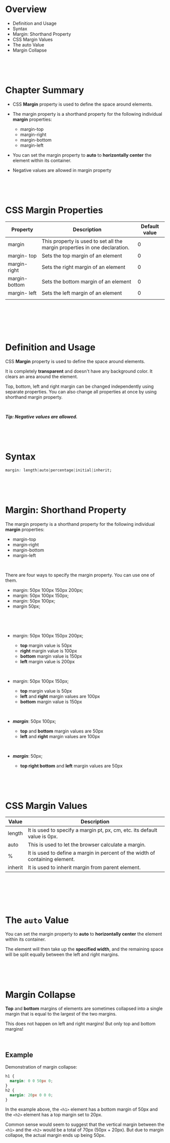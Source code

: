 # Overview

- Definition and Usage
- Syntax
- Margin: Shorthand Property
- CSS Margin Values
- The auto Value
- Margin Collapse

&nbsp;

&nbsp;

# Chapter Summary

- CSS **Margin** property is used to define the space around elements.

- The margin property is a shorthand property for the following individual **margin** properties:

  - margin-top
  - margin-right
  - margin-bottom
  - margin-left

- You can set the margin property to **auto** to **horizontally center** the element within its container.

- Negative values are allowed in margin property

&nbsp;

&nbsp;

# CSS Margin Properties

| Property       | Description                                                                | Default value |
| -------------- | -------------------------------------------------------------------------- | ------------- |
| margin         | This property is used to set all the margin properties in one declaration. | 0             |
| margin- top    | Sets the top margin of an element                                          | 0             |
| margin- right  | Sets the right margin of an element                                        | 0             |
| margin- bottom | Sets the bottom margin of an element                                       | 0             |
| margin- left   | Sets the left margin of an element                                         | 0             |
|                |                                                                            |               |

&nbsp;

&nbsp;

&nbsp;

# Definition and Usage

CSS **Margin** property is used to define the space around elements.

It is completely **transparent** and doesn't have any background color. It clears an area around the element.

Top, bottom, left and right margin can be changed independently using separate properties. You can also change all properties at once by using shorthand margin property.

&nbsp;

**_Tip: Negative values are allowed._**

&nbsp;

&nbsp;

# Syntax

```css
margin: length|auto|percentage|initial|inherit;
```

&nbsp;

&nbsp;

# Margin: Shorthand Property

The margin property is a shorthand property for the following individual **margin** properties:

- margin-top
- margin-right
- margin-bottom
- margin-left

&nbsp;

There are four ways to specify the margin property. You can use one of them.

- margin: 50px 100px 150px 200px;
- margin: 50px 100px 150px;
- margin: 50px 100px;
- margin 50px;

&nbsp;

&nbsp;

- margin: 50px 100px 150px 200px;

  - **top** margin value is 50px
  - **right** margin value is 100px
  - **bottom** margin value is 150px
  - **left** margin value is 200px

&nbsp;

- margin: 50px 100px 150px;

  - **top** margin value is 50px
  - **left** and **right** margin values are 100px
  - **bottom** margin value is 150px

&nbsp;

- **_margin_**: 50px 100px;

  - **top** and **bottom** margin values are 50px
  - **left** and **right** margin values are 100px

&nbsp;

- **_margin_**: 50px;

  - **top right bottom** and **left** margin values are 50px

&nbsp;

&nbsp;

# CSS Margin Values

| Value   | Description                                                                  |
| ------- | ---------------------------------------------------------------------------- |
| length  | It is used to specify a margin pt, px, cm, etc. its default value is 0px.    |
| auto    | This is used to let the browser calculate a margin.                          |
| %       | It is used to define a margin in percent of the width of containing element. |
| inherit | It is used to inherit margin from parent element.                            |

&nbsp;

&nbsp;

&nbsp;

# The `auto` Value

You can set the margin property to **auto** to **horizontally center** the element within its container.

The element will then take up the **specified width**, and the remaining space will be split equally between the left and right margins.

&nbsp;

&nbsp;

# Margin Collapse

**Top** and **bottom** margins of elements are sometimes collapsed into a single margin that is equal to the largest of the two margins.

This does not happen on left and right margins! But only top and bottom margins!

&nbsp;

## Example

Demonstration of margin collapse:

```css
h1 {
  margin: 0 0 50px 0;
}
h2 {
  margin: 20px 0 0 0;
}
```

In the example above, the `<h1>` element has a bottom margin of 50px and the `<h2>` element has a top margin set to 20px.

Common sense would seem to suggest that the vertical margin between the `<h1>` and the `<h2>` would be a total of 70px (50px + 20px). But due to margin collapse, the actual margin ends up being 50px.

&nbsp;
